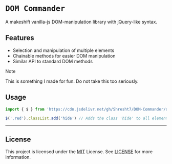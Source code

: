 # `DOM Commander`

A makeshift vanilla-js DOM-manipulation library with jQuery-like syntax.


## Features

- Selection and manipulation of multiple elements
- Chainable methods for easier DOM manipulation
- Similar API to standard DOM methods

> [!NOTE]
> This is something I made for fun. Do not take this too seriously.

## Usage

```js
import { $ } from 'https://cdn.jsdelivr.net/gh/Shresht7/DOM-Commander/dist/index.js'

$('.red').classList.add('hide') // Adds the class 'hide' to all elements with the class 'red'
```

---

## License

This project is licensed under the [MIT](./LICENSE) License. See [LICENSE](./LICENSE) for more information.
